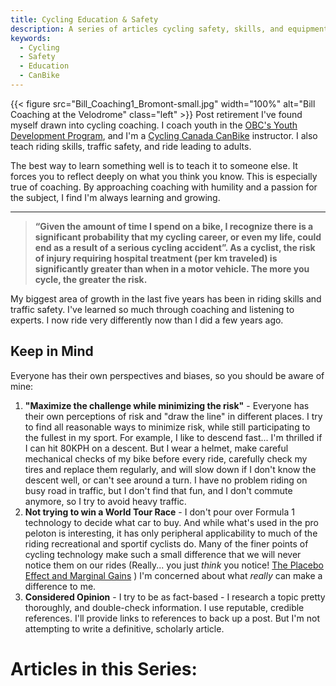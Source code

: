```yaml
---
title: Cycling Education & Safety
description: A series of articles cycling safety, skills, and equipment for experienced cyclists
keywords:
  - Cycling
  - Safety
  - Education
  - CanBike
---
```


{{< figure src="Bill_Coaching1_Bromont-small.jpg" width="100%" alt="Bill Coaching at the Velodrome" class="left" >}}
Post retirement I've found myself drawn into cycling coaching. I coach youth in the [OBC's Youth Development Program](https://www.ottawabicycleclub.ca/index.php/youth-program), and I'm a [Cycling Canada CanBike](http://canbikecanada.ca/) instructor. I also teach riding skills, traffic safety, and ride leading to adults.

The best way to learn something well is to teach it to someone else. It forces you to reflect deeply on what you think you know. This is especially true of coaching. By approaching coaching with humility and a passion for the subject, I find I'm always learning and growing.

***

 > **“Given the amount of time I spend on a bike, I recognize there is a significant probability that my cycling career, or even my life, could end as a result of a serious cycling accident”. As a cyclist, the risk of injury requiring hospital treatment (per km traveled) is significantly greater than when in a motor vehicle. The more you cycle, the greater the risk.**

My biggest area of growth in the last five years has been in riding skills and traffic safety. I've learned so much through coaching and listening to experts. I now ride very differently now than I did a few years ago.

## Keep in Mind

Everyone has their own perspectives and biases, so you should be aware of mine:

1. **"Maximize the challenge while minimizing the risk"** - Everyone has their own perceptions of risk and "draw the line" in different places. I try to find all reasonable ways to minimize risk, while still participating to the fullest in my sport. For example, I like to descend fast... I'm thrilled if I can hit 80KPH on a descent. But I wear a helmet, make careful mechanical checks of my bike before every ride, carefully check my tires and replace them regularly, and will slow down if I don't know the descent well, or can't see around a turn. I have no problem riding on busy road in traffic, but I don't find that fun, and I don't commute anymore, so I try to avoid heavy traffic.
2. **Not trying to win a World Tour Race** - I don't pour over Formula 1 technology to decide what car to buy. And while what's used in the pro peloton is interesting, it has only peripheral applicability to much of the riding recreational and sportif cyclists do. Many of the finer points of cycling technology make such a small difference that we will never notice them on our rides (Really... you just *think* you notice! [The Placebo Effect and Marginal Gains](https://marginalgainspodcast.cc/the-placebo-effect-and-marginal-gains/) ) I'm concerned about what *really* can make a difference to me.
3. **Considered Opinion** - I try to be as fact-based - I research a topic pretty thoroughly, and double-check information. I use reputable, credible references. I'll provide links to references to back up a post. But I'm not attempting to write a definitive, scholarly article.

# Articles in this Series:
